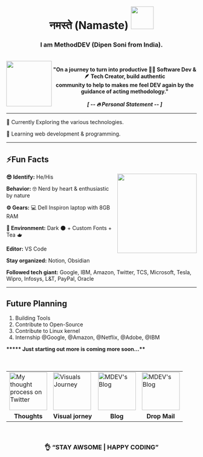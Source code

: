 <h1 align="center">
  नमस्ते (Namaste) 
  <img src="https://cliply.co/wp-content/uploads/2020/08/432008031_FOLDED_HANDS_3D_LIGHT_SKIN_TONE_400.png" width="60px" height="60px"></h1>
<h3 align="center">I am MethodDEV (Dipen Soni from India).</h3>
</br>
<img src="https://free3dicon.com/wp-content/uploads/2022/08/Mission-264x264.png" align="left" width="120px" height="120px">
<p align="center"><strong>"On a journey to turn into productive 🧑‍💻 Software Dev & 🪶 Tech Creator, build authentic </br>community to help to makes me feel DEV again by the guidance of acting methodology."</br></br>
<em>[ -- 🔥 Personal Statement  -- ]</em></strong>
</p>

<hr>

<P>🔭 Currently Exploring the various technologies.</p>

<p>🌱 Learning web development & programming.</p>

<hr>

<h2>⚡Fun Facts</h2>
<img src="[https://free3dicon.com/wp-content/uploads/2022/04/information-300x300.png.webp](https://free3dicon.com/wp-content/uploads/2022/08/perspective_matte-18-264x264.png)" align="right" width="210px" height="210px" />

<strong>😎 Identify:</strong> He/His

<strong>Behavior:</strong> 🤓 Nerd by heart & enthusiastic by nature

<strong>⚙️ Gears:</strong> 💻 Dell Inspiron laptop with 8GB RAM

<strong>🥷 Environment:</strong> Dark 🌑 + Custom Fonts  + Tea 🫖

<strong>Editor:</strong> VS Code

<strong>Stay organized:</strong> Notion, Obsidian

<strong>Followed tech giant:</strong> Google, IBM, Amazon, Twitter, TCS, Microsoft, Tesla, Wipro, Infosys, L&T, PayPal, Oracle 

<hr>

<h2>Future Planning</h2>

<ol>
  <li>Building Tools</li>
  <li>Contribute to Open-Source</li>
  <li>Contribute to Linux kernel</li>
  <li>Internship @Google, @Amazon, @Netflix, @Adobe, @IBM</li>
</ol>

<strong>***** Just starting out more is coming more soon…**</strong>
</br>
</br>
</br>

<table align="center" border="0px">
<tbody>
<tr>
  <td><a href="https://twitter.com/themethodDEV"><img src="https://free3dicon.com/wp-content/uploads/2021/03/twitter_perspective_matte_s-1-300x300.png.webp (https://free3dicon.com/wp-content/uploads/2022/07/perspective_matte-58-264x264.png)" alt="My thought process on Twitter" width="100px" height="100px" /></a></td>
  <td><a href="https://www.instagram.com/themethoddev/"><img src="[https://free3dicon.com/wp-content/uploads/2021/03/instagram_perspective_matte_s-1-300x300.png.webp](https://free3dicon.com/wp-content/uploads/2022/07/perspective_matte-44-264x264.png)" alt="Visuals Journey" width="100px" height="100px" /></a></td>
  <td><a href="https://hashnode.com/@MethodDEV"><img src="https://free3dicon.com/wp-content/uploads/2022/02/feather-300x300.png.webp" alt="MDEV's Blog" width="100px" height="100px" /></a></td>
  <td><a href="mailto:dipen.methoddev@gmail.com"><img src="[https://free3dicon.com/wp-content/uploads/2021/08/e-mail_perspective_matte_s-2-300x300.png.webp](https://free3dicon.com/wp-content/uploads/2022/07/perspective_matte-127-264x264.png)" alt="MDEV's Blog" width="100px" height="100px" /></a></td>
</tr>

<tr align="center">
  <td><strong>Thoughts</strong></td>
  <td><strong>Visual jorney</strong></td>
  <td><strong>Blog</strong></td>
  <td><strong>Drop Mail</strong></td>
</tr>
</tbody>
</table>

</br>

<h3 align="center">👌 “STAY AWSOME | HAPPY CODING”</h3>

<!--
**theMethodDEV/themethodDEV** is a ✨ _special_ ✨ repository because its `README.md` (this file) appears on your GitHub profile.

Here are some ideas to get you started:

- 🔭 I’m currently working on ...
- 🌱 I’m currently learning ...
- 👯 I’m looking to collaborate on ...
- 🤔 I’m looking for help with ...
- 💬 Ask me about ...
- 📫 How to reach me: ...
- 😄 Pronouns: ...
- ⚡ Fun fact: ...
-->
